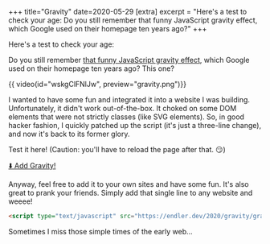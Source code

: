 +++
title="Gravity"
date=2020-05-29
[extra]
excerpt = "Here's a test to check your age: Do you still remember that funny JavaScript gravity effect, which Google used on their homepage ten years ago?"
+++

Here's a test to check your age:

Do you still remember [that funny JavaScript gravity effect](https://josephpcohen.com/w/gravityscript/), which Google used on their homepage ten years ago? This one?

{{ video(id="wskgClFNlJw", preview="gravity.png")}}

I wanted to have some fun and integrated it into a website I was building.
Unfortunately, it didn't work out-of-the-box.
It choked on some DOM elements that were not strictly classes (like SVG elements).
So, in good hacker fashion,  I quickly patched up the script (it's just a three-line change), and now it's back to its former glory.

Test it here! (Caution: you'll have to reload the page after that. 😏)

<a class="button" href='#' id='gravity'>⬇️ Add Gravity!</a>

<script type="text/javascript">
    var myLink = document.getElementById('gravity');

    myLink.onclick = function(){

        var script = document.createElement("script");
        script.type = "text/javascript";
        script.src = "gravity.js"; 
        document.getElementsByTagName("head")[0].appendChild(script);
        return false;
    }
</script>

Anyway, feel free to add it to your own sites and have some fun.
It's also great to prank your friends.
Simply add that single line to any website and weeee!

```html
<script type="text/javascript" src="https://endler.dev/2020/gravity/gravity.js"></script>
```

Sometimes I miss those simple times of the early web...